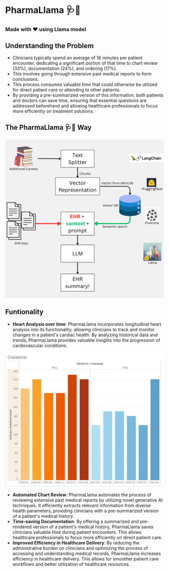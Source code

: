# PharmaLlama 🩺🦙
### Made with ❤️ using Llama model

## Understanding the Problem

* Clinicians typically spend an average of 16 minutes per patient encounter, dedicating a significant portion of that time to chart review (33%), documentation (24%), and ordering (17%).
* This involves going through extensive past medical reports to form conclusions.
* This process consumes valuable time that could otherwise be utilized for direct patient care or attending to other patients.
* By providing a pre-summarized version of this information, both patients and doctors can save time, ensuring that essential questions are addressed beforehand and allowing healthcare professionals to focus more efficiently on treatment solutions.

## The PharmaLlama 🩺🦙 Way

![flowchart](flowchart.png)

## Funtionality

* **Heart Analysis over time**: PharmaLlama incorporates longitudinal heart analysis into its functionality, allowing clinicians to track and monitor changes in a patient's cardiac health. By analyzing historical data and trends, PharmaLlama provides valuable insights into the progression of cardiovascular conditions.

![heart-chart](heart-chart.jpg)

* **Automated Chart Review**: PharmaLlama automates the process of reviewing extensive past medical reports by utilizing novel generative AI techniques. It efficiently extracts relevant information from diverse health parameters, providing clinicians with a pre-summarized version of a patient's medical history.
* **Time-saving Documentation**: By offering a summarized and pre-rendered version of a patient's medical history, PharmaLlama saves clinicians valuable time during patient encounters. This allows healthcare professionals to focus more efficiently on direct patient care.
* **Improved Efficiency in Healthcare Delivery**: By reducing the administrative burden on clinicians and optimizing the process of accessing and understanding medical records, PharmaLlama increases efficiency in healthcare delivery. This allows for smoother patient care workflows and better utilization of healthcare resources.
